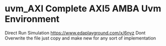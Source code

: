 # uvm_AXI  Complete AXI5 AMBA Uvm Environment 

Direct Run Simulation  https://www.edaplayground.com/x/6nyz 
Dont Overwrite the file just copy and make new for any sort of implementation
